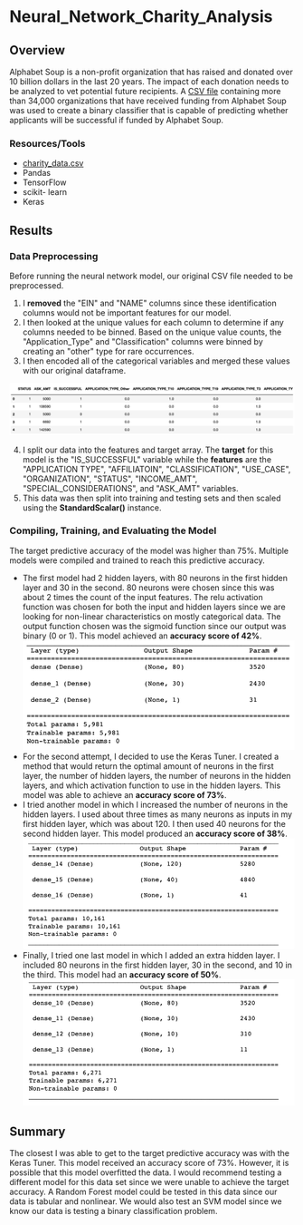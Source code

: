 # Neural_Network_Charity_Analysis
## Overview
Alphabet Soup is a non-profit organization that has raised and donated over 10 billion dollars in the last 20 years. The impact of each donation needs to be analyzed to vet potential future recipients. A [CSV file](https://github.com/dsilvaggio/Neural_Network_Charity_Analysis/blob/main/Resources/charity_data.csv) containing more than 34,000 organizations that have received funding from Alphabet Soup was used to create a binary classifier that is capable of predicting whether applicants will be successful if funded by Alphabet Soup. 
### Resources/Tools
- [charity_data.csv](https://github.com/dsilvaggio/Neural_Network_Charity_Analysis/blob/main/Resources/charity_data.csv)
- Pandas
- TensorFlow
- scikit- learn
- Keras

## Results
### Data Preprocessing
Before running the neural network model, our original CSV file needed to be preprocessed. 
1) I **removed** the "EIN" and "NAME" columns since these identification columns would not be important features for our model. 
2) I then looked at the unique values for each column to determine if any columns needed to be binned. Based on the unique value counts, the "Application_Type" and "Classification" columns were binned by creating an "other" type for rare occurrences. 
3) I then encoded all of the categorical variables and merged these values with our original dataframe.

![This is an image](https://github.com/dsilvaggio/Neural_Network_Charity_Analysis/blob/main/Resources/Screen%20Shot%202022-07-05%20at%2011.25.01%20AM.png)

4) I split our data into the features and target array. The **target** for this model is the "IS_SUCCESSFUL" variable while the **features** are the "APPLICATION TYPE", "AFFILIATOIN", "CLASSIFICATION", "USE_CASE", "ORGANIZATION", "STATUS", "INCOME_AMT", "SPECIAL_CONSIDERATIONS", and "ASK_AMT" variables. 
6) This data was then split into training and testing sets and then scaled using the **StandardScalar()** instance.  

### Compiling, Training, and Evaluating the Model
The target predictive accuracy of the model was higher than 75%. Multiple models were compiled and trained to reach this predictive accuracy. 
- The first model had 2 hidden layers, with 80 neurons in the first hidden layer and 30 in the second. 80 neurons were chosen since this was about 2 times the count of the input features. The relu activation function was chosen for both the input and hidden layers since we are looking for non-linear characteristics on mostly categorical data. The output function chosen was the sigmoid function since our output was binary (0 or 1). This model achieved an **accuracy score of 42%**.
![This is an image](https://github.com/dsilvaggio/Neural_Network_Charity_Analysis/blob/main/Resources/Screen%20Shot%202022-07-05%20at%201.54.27%20PM.png)
- For the second attempt, I decided to use the Keras Tuner. I created a method that would return the optimal amount of neurons in the first layer, the number of hidden layers, the number of neurons in the hidden layers, and which activation function to use in the hidden layers. This model was able to achieve an **accuracy score of 73%**. 
- I tried another model in which I increased the number of neurons in the hidden layers. I used about three times as many neurons as inputs in my first hidden layer, which was about 120. I then used 40 neurons for the second hidden layer. This model produced an **accuracy score of 38%**. 
![This is an image](https://github.com/dsilvaggio/Neural_Network_Charity_Analysis/blob/main/Resources/Screen%20Shot%202022-07-05%20at%201.56.16%20PM.png)
- Finally, I tried one last model in which I added an extra hidden layer. I included 80 neurons in the first hidden layer, 30 in the second, and 10 in the third. This model had an **accuracy score of 50%**. 
![This is an image](https://github.com/dsilvaggio/Neural_Network_Charity_Analysis/blob/main/Resources/Screen%20Shot%202022-07-05%20at%201.58.15%20PM.png)
## Summary
The closest I was able to get to the target predictive accuracy was with the Keras Tuner. This model received an accuracy score of 73%. However, it is possible that this model overfitted the data. I would recommend testing a different model for this data set since we were unable to achieve the target accuracy. A Random Forest model could be tested in this data since our data is tabular and nonlinear. We would also test an SVM model since we know our data is testing a binary classification problem.   
